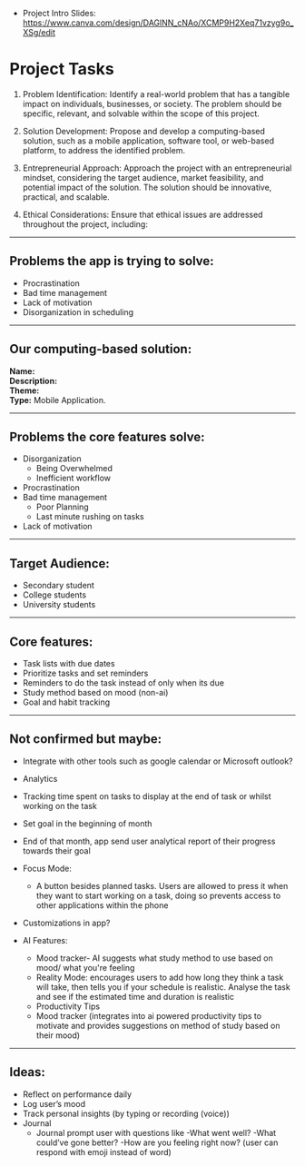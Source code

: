   - Project Intro Slides: https://www.canva.com/design/DAGlNN_cNAo/XCMP9H2Xeq71vzyg9o_XSg/edit

# Project Tasks

1. Problem Identification: Identify a real-world problem that has a tangible impact on individuals, businesses, or society. The problem should be specific, relevant, and solvable within the scope of this project.

2. Solution Development: Propose and develop a computing-based solution, such as a mobile application, software tool, or web-based platform, to address the identified problem.

3. Entrepreneurial Approach: Approach the project with an entrepreneurial mindset, considering the target audience, market feasibility, and potential impact of the solution. The solution should be innovative, practical, and scalable.

4. Ethical Considerations: Ensure that ethical issues are addressed throughout the project, including: 

---

## Problems the app is trying to solve:

- Procrastination
- Bad time management
- Lack of motivation
- Disorganization in scheduling

---

## Our computing-based solution:

**Name:**  
**Description:**  
**Theme:**  
**Type:** Mobile Application.

---

## Problems the core features solve:

- Disorganization
  - Being Overwhelmed
  - Inefficient workflow
- Procrastination
- Bad time management
  - Poor Planning
  - Last minute rushing on tasks
- Lack of motivation

---

## Target Audience:

- Secondary student  
- College students  
- University students

---

## Core features:

- Task lists with due dates
- Prioritize tasks and set reminders
- Reminders to do the task instead of only when its due
- Study method based on mood (non-ai)
- Goal and habit tracking

---

## Not confirmed but maybe:

- Integrate with other tools such as google calendar or Microsoft outlook?
- Analytics
- Tracking time spent on tasks to display at the end of task or whilst working on the task
- Set goal in the beginning of month
- End of that month, app send user analytical report of their progress towards their goal
- Focus Mode:
  - A button besides planned tasks. Users are allowed to press it when they want to start working on a task, doing so prevents access to other applications within the phone
- Customizations in app?
- AI Features:

  - Mood tracker- AI suggests what study method to use based on mood/ what you're feeling
  - Reality Mode: encourages users to add how long they think a task will take, then tells you if your schedule is realistic. Analyse the task and see if the estimated time and duration is realistic
  - Productivity Tips
  - Mood tracker (integrates into ai powered productivity tips to motivate and provides suggestions on method of study based on their mood)

---

## Ideas:

- Reflect on performance daily
- Log user’s mood
- Track personal insights (by typing or recording (voice))
- Journal
  - Journal prompt user with questions like 
  -What went well? 
  -What could’ve gone better? 
  -How are you feeling right now? (user can respond with emoji instead of word) 
